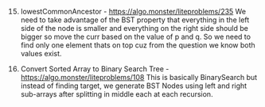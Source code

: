 15. lowestCommonAncestor - https://algo.monster/liteproblems/235
    We need to take advantage of the BST property that everything in the left side of the node is smaller and everything on the right side should be bigger so move the curr based on the value of p and q.  So we need to find only one element thats on top cuz from the question we know both values exist.

16. Convert Sorted Array to Binary Search Tree - https://algo.monster/liteproblems/108
    This is basically BinarySearch but instead of finding target, we generate BST Nodes using left and right sub-arrays after splitting in middle each at each recursion.
    